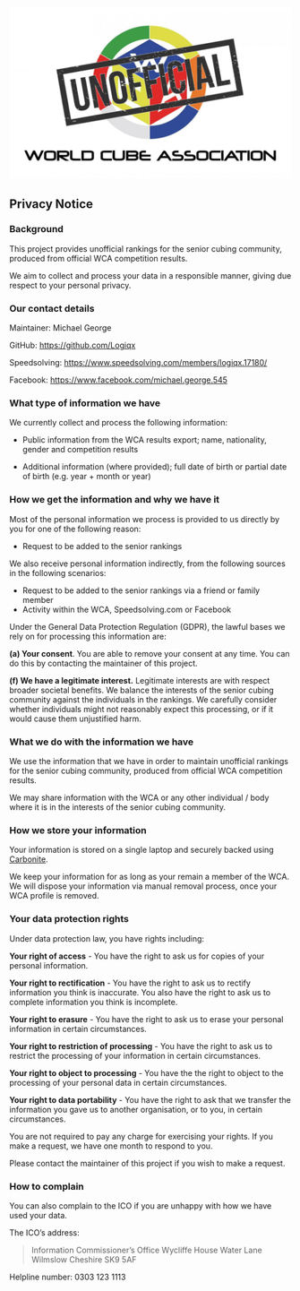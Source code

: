 ![alt text](img/logo.jpg "logo")
## Privacy Notice

### Background

This project  provides unofficial rankings for the senior cubing community, produced from official WCA competition results.

We aim to collect and process your data in a responsible manner, giving due respect to your personal privacy.



### Our contact details

Maintainer: Michael George

GitHub: <https://github.com/Logiqx>

Speedsolving: <https://www.speedsolving.com/members/logiqx.17180/>

Facebook: <https://www.facebook.com/michael.george.545>



### What type of information we have

We currently collect and process the following information:

- Public information from the WCA results export; name, nationality, gender and competition results

- Additional information (where provided); full date of birth or partial date of birth (e.g. year + month or year)



### How we get the information and why we have it

Most of the personal information we process is provided to us directly by you for one of the following reason:

- Request to be added to the senior rankings

We also receive personal information indirectly, from the following sources in the following scenarios:

- Request to be added to the senior rankings via a friend or family member
- Activity within the WCA, Speedsolving.com or Facebook


Under the General Data Protection Regulation (GDPR), the lawful bases we rely on for processing this information are:

**(a) Your consent**. You are able to remove your consent at any time. You can do this by contacting the maintainer of this project.

**(f) We have a legitimate interest.** Legitimate interests are with respect broader societal benefits. We balance the interests of the senior cubing community against the individuals in the rankings. We carefully consider whether individuals might not reasonably expect this processing, or if it would cause them unjustified harm.



### What we do with the information we have

We use the information that we have in order to maintain unofficial rankings for the senior cubing community, produced from official WCA competition results.

We may share information with the WCA or any other individual / body where it is in the interests of the senior cubing community.



### How we store your information

Your information is stored on a single laptop and securely backed using [Carbonite](https://www.carbonite.com/).

We keep your information for as long as your remain a member of the WCA. We will dispose your information via manual removal process, once your WCA profile is removed.



### Your data protection rights

Under data protection law, you have rights including:

**Your right of access** - You have the right to ask us for copies of your personal information.

**Your right to rectification** - You have the right to ask us to rectify information you think is inaccurate. You also have the right to ask us to complete information you think is incomplete.

**Your right to erasure** - You have the right to ask us to erase your personal information in certain circumstances.

**Your right to restriction of processing** - You have the right to ask us to restrict the processing of your information in certain circumstances.

**Your right to object to processing** - You have the the right to object to the processing of your personal data in certain circumstances.

**Your right to data portability** - You have the right to ask that we transfer the information you gave us to another organisation, or to you, in certain circumstances.

You are not required to pay any charge for exercising your rights. If you make a request, we have one month to respond to you.

Please contact the maintainer of this project if you wish to make a request.



### How to complain

You can also complain to the ICO if you are unhappy with how we have used your data.

The ICO’s address:

> Information Commissioner’s Office
Wycliffe House
Water Lane
Wilmslow
Cheshire
SK9 5AF

Helpline number: 0303 123 1113

